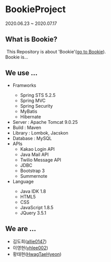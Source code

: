 <h1>BookieProject</h1>
2020.06.23 ~ 2020.07.17

<h2>What is Bookie?</h2>
&nbsp;This Repository is about 'Bookie'(<a href="https://localhost:8080/">go to Bookie</a>).<br>
Bookie is...

<h2>We use ...</h2>
  <ul>
    <li>Framworks</li>
    <ul>
      <li>Spring STS 5.2.5</li>
      <li>Spring MVC</li>      
      <li>Spring Security</li>
      <li>MyBatis</li>
      <li>Hibernate</li>
    </ul>
    <li>Server : Apache Tomcat 9.0.25</li>
    <li>Build : Maven</li>
    <li>Library : Lombok, Jacskon</li>
    <li>Database : MySQL</li>
    <li>APIs
      <ul>
        <li>Kakao Login API</li>
        <li>Java Mail API</li>
        <li>Twilio Message API</li>
        <li>JDBC</li>
        <li>Bootstrap 3</li>
        <li>Summernote</li>
       </ul>
    </li>
    <li>Language</li>
    <ul>
         <li>Java IDK 1.8</li>
         <li>HTML5</li>
         <li>CSS</li>
         <li>JavaScript 1.8.5</li>
         <li>JQuery 3.5.1</li> 
    </ul>
  </ul>
  
<h2>We are ...</h2>
  <ul>
    <li>김도희(<a href="https://github.com/allie0147">allie0147</a>)</li>
    <li>이영현(<a href="https://github.com/yhlee002">yhlee002</a>)</li>
    <li>황태현(<a href="https://github.com/HwagTaeHyeon">HwagTaeHyeon</a>)</li>
  </ul>

